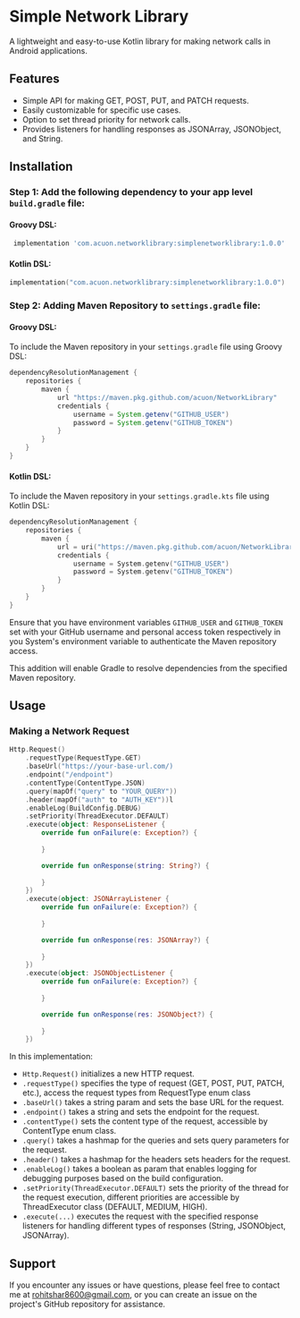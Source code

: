 # Simple Network Library

A lightweight and easy-to-use Kotlin library for making network calls in Android applications.

## Features

- Simple API for making GET, POST, PUT, and PATCH requests.
- Easily customizable for specific use cases.
- Option to set thread priority for network calls.
- Provides listeners for handling responses as JSONArray, JSONObject, and String.


## Installation

### Step 1: Add the following dependency to your app level `build.gradle` file:

#### Groovy DSL:
```groovy
 implementation 'com.acuon.networklibrary:simplenetworklibrary:1.0.0'
```
#### Kotlin DSL:
```kotlin
implementation("com.acuon.networklibrary:simplenetworklibrary:1.0.0")
```

### Step 2: Adding Maven Repository to `settings.gradle` file:
#### Groovy DSL:

To include the Maven repository in your `settings.gradle` file using Groovy DSL:

```groovy
dependencyResolutionManagement {
    repositories {
        maven {
            url "https://maven.pkg.github.com/acuon/NetworkLibrary"
            credentials {
                username = System.getenv("GITHUB_USER")
                password = System.getenv("GITHUB_TOKEN")
            }
        }
    }
}
```

#### Kotlin DSL:

To include the Maven repository in your `settings.gradle.kts` file using Kotlin DSL:

```kotlin
dependencyResolutionManagement {
    repositories {
        maven {
            url = uri("https://maven.pkg.github.com/acuon/NetworkLibrary")
            credentials {
                username = System.getenv("GITHUB_USER")
                password = System.getenv("GITHUB_TOKEN")
            }
        }
    }
}
```

Ensure that you have environment variables `GITHUB_USER` and `GITHUB_TOKEN` set with your GitHub username and personal access token respectively in you System's environment variable to authenticate the Maven repository access.

This addition will enable Gradle to resolve dependencies from the specified Maven repository.

## Usage

### Making a Network Request
```kotlin
Http.Request()
    .requestType(RequestType.GET)
    .baseUrl("https://your-base-url.com/)
    .endpoint("/endpoint")
    .contentType(ContentType.JSON)
    .query(mapOf("query" to "YOUR_QUERY"))
    .header(mapOf("auth" to "AUTH_KEY"))l
    .enableLog(BuildConfig.DEBUG)
    .setPriority(ThreadExecutor.DEFAULT)
    .execute(object: ResponseListener {
        override fun onFailure(e: Exception?) {
            
        }

        override fun onResponse(string: String?) {
            
        }
    })
    .execute(object: JSONArrayListener {
        override fun onFailure(e: Exception?) {
            
        }

        override fun onResponse(res: JSONArray?) {
            
        }
    })
    .execute(object: JSONObjectListener {
        override fun onFailure(e: Exception?) {
            
        }

        override fun onResponse(res: JSONObject?) {
            
        }
    })

```

In this implementation:

- `Http.Request()` initializes a new HTTP request.
- `.requestType()` specifies the type of request (GET, POST, PUT, PATCH, etc.), access the request types from RequestType enum class
- `.baseUrl()` takes a string param and sets the base URL for the request.
- `.endpoint()` takes a string and sets the endpoint for the request.
- `.contentType()` sets the content type of the request, accessible by ContentType enum class.
- `.query()` takes a hashmap for the queries and sets query parameters for the request.
- `.header()` takes a hashmap for the headers sets headers for the request.
- `.enableLog()` takes a boolean as param that enables logging for debugging purposes based on the build configuration.
- `.setPriority(ThreadExecutor.DEFAULT)` sets the priority of the thread for the request execution, different priorities are accessible by ThreadExecutor class (DEFAULT, MEDIUM, HIGH).
- `.execute(...)` executes the request with the specified response listeners for handling different types of responses (String, JSONObject, JSONArray).

## Support

If you encounter any issues or have questions, please feel free to contact me at [rohitshar8600@gmail.com](mailto:rohitshar800@gmail.com), or you can create an issue on the project's GitHub repository for assistance.